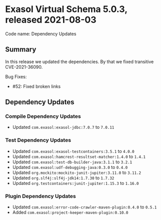 # Exasol Virtual Schema 5.0.3, released 2021-08-03

Code name: Dependency Updates

## Summary

In this release we updated the dependencies. By that we fixed transitive CVE-2021-36090.

Bug Fixes:

* #52: Fixed broken links

## Dependency Updates

### Compile Dependency Updates

* Updated `com.exasol:exasol-jdbc:7.0.7` to `7.0.11`

### Test Dependency Updates

* Updated `com.exasol:exasol-testcontainers:3.5.1` to `4.0.0`
* Updated `com.exasol:hamcrest-resultset-matcher:1.4.0` to `1.4.1`
* Updated `com.exasol:test-db-builder-java:3.1.1` to `3.2.1`
* Updated `com.exasol:udf-debugging-java:0.3.0` to `0.4.0`
* Updated `org.mockito:mockito-junit-jupiter:3.11.0` to `3.11.2`
* Updated `org.slf4j:slf4j-jdk14:1.7.30` to `1.7.32`
* Updated `org.testcontainers:junit-jupiter:1.15.3` to `1.16.0`

### Plugin Dependency Updates

* Updated `com.exasol:error-code-crawler-maven-plugin:0.4.0` to `0.5.1`
* Added `com.exasol:project-keeper-maven-plugin:0.10.0`

